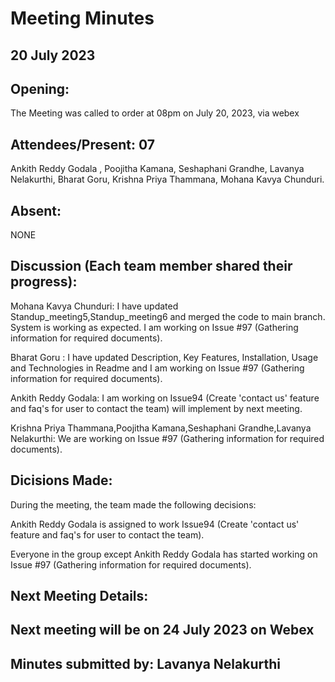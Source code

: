 # Meeting Minutes
## 20 July 2023

## Opening:
The Meeting was called to order at 08pm on July 20, 2023, via webex

## Attendees/Present: 07
Ankith Reddy Godala ,
Poojitha Kamana,
Seshaphani Grandhe,
Lavanya Nelakurthi,
Bharat Goru,
Krishna Priya Thammana,
Mohana Kavya Chunduri.

## Absent:
NONE

## Discussion (Each team member shared their progress):

Mohana Kavya Chunduri:
I have updated Standup_meeting5,Standup_meeting6 and merged the code to main branch. System is working as expected. I am working on Issue #97 (Gathering information for required documents).

Bharat Goru    :
I have updated Description, Key Features, Installation, Usage and Technologies in Readme and I am working on Issue #97 (Gathering information for required documents).

Ankith Reddy Godala:
I am working on Issue94 (Create 'contact us' feature and faq's for user to contact the team) will implement by next meeting.

Krishna Priya Thammana,Poojitha Kamana,Seshaphani Grandhe,Lavanya Nelakurthi:
We are working on Issue #97 (Gathering information for required documents). 

## Dicisions Made:
During the meeting, the team made the following decisions:

Ankith Reddy Godala is assigned to work Issue94 (Create 'contact us' feature and faq's for user to contact the team).

Everyone in the group except Ankith Reddy Godala has started working on Issue #97 (Gathering information for required documents).


## Next Meeting Details:
## Next meeting will be on 24 July 2023 on Webex

## Minutes submitted by: Lavanya Nelakurthi
